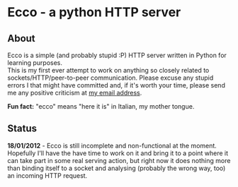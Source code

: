 # Ecco - a python HTTP server
## About
Ecco is a simple (and probably stupid :P) HTTP server written in Python for learning purposes.  
This is my first ever attempt to work on anything so closely related to sockets/HTTP/peer-to-peer communication.
Please excuse any stupid errors I that might have committed  and, if it's worth your time, please send me any positive criticism at [my email address](mailto:gabriele@gabrielecirulli.com).  

**Fun fact:** "ecco" means "here it is" in Italian, my mother tongue.

## Status
**18/01/2012** - Ecco is still incomplete and non-functional at the moment. Hopefully I'll have the have time to work on it and bring it to a point where it can take part in some real serving action, but right now it does nothing more than binding itself to a socket and analysing (probably the wrong way, too) an incoming HTTP request.
